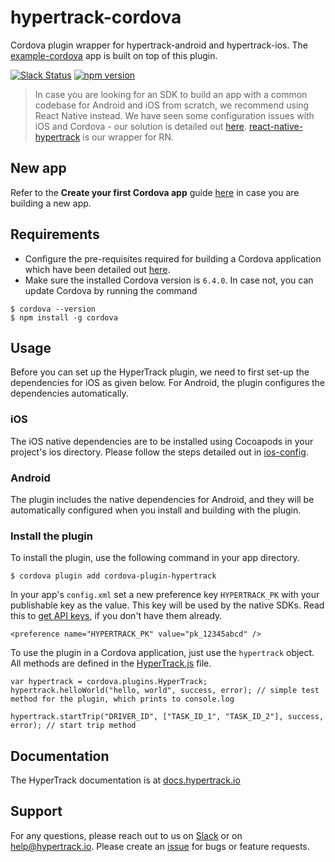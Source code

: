 # hypertrack-cordova
Cordova plugin wrapper for hypertrack-android and hypertrack-ios. The [example-cordova](https://github.com/hypertrack/example-cordova/) app is built on top of this plugin.

[![Slack Status](http://slack.hypertrack.io/badge.svg)](http://slack.hypertrack.io) [![npm version](https://badge.fury.io/js/cordova-plugin-hypertrack.svg)](https://badge.fury.io/js/cordova-plugin-hypertrack)

> In case you are looking for an SDK to build an app with a common codebase for Android and iOS from scratch, we recommend using React Native instead. We have seen some configuration issues with iOS and Cordova - our solution is detailed out [here](ios-config.md). [react-native-hypertrack](https://github.com/hypertrack/react-native-hypertrack/) is our wrapper for RN.

## New app
Refer to the **Create your first Cordova app** guide [here](https://cordova.apache.org/docs/en/latest/guide/cli/index.html) in case you are building a new app.

## Requirements
- Configure the pre-requisites required for building a Cordova application which have been detailed out [here](https://cordova.apache.org/docs/en/latest/guide/cli/index.html#install-pre-requisites-for-building).
- Make sure the installed Cordova version is `6.4.0`. In case not, you can update Cordova by running the command
```
$ cordova --version
$ npm install -g cordova
```

## Usage
Before you can set up the HyperTrack plugin, we need to first set-up the dependencies for iOS as given below. For Android, the plugin configures the dependencies automatically.

### iOS
The iOS native dependencies are to be installed using Cocoapods in your project's ios directory. Please follow the steps detailed out in [ios-config](ios-config.md).

### Android
The plugin includes the native dependencies for Android, and they will be automatically configured when you install and building with the plugin.

### Install the plugin
To install the plugin, use the following command in your app directory.
```
$ cordova plugin add cordova-plugin-hypertrack
```

In your app's `config.xml` set a new preference key `HYPERTRACK_PK` with your publishable key as the value. This key will be used by the native SDKs. Read this to [get API keys](http://docs.hypertrack.io/docs/get-api-keys), if you don't have them already.
```
<preference name="HYPERTRACK_PK" value="pk_12345abcd" />
```

To use the plugin in a Cordova application, just use the `hypertrack` object. All methods are defined in the [HyperTrack.js](https://github.com/hypertrack/hypertrack-cordova/blob/master/www/HyperTrack.js) file.
```
var hypertrack = cordova.plugins.HyperTrack;
hypertrack.helloWorld("hello, world", success, error); // simple test method for the plugin, which prints to console.log

hypertrack.startTrip("DRIVER_ID", ["TASK_ID_1", "TASK_ID_2"], success, error); // start trip method
```

## Documentation
The HyperTrack documentation is at [docs.hypertrack.io](http://docs.hypertrack.io/)

## Support
For any questions, please reach out to us on [Slack](http://docs.hypertrack.io/) or on help@hypertrack.io. Please create an [issue](https://github.com/hypertrack/hypertrack-cordova/issues) for bugs or feature requests.
